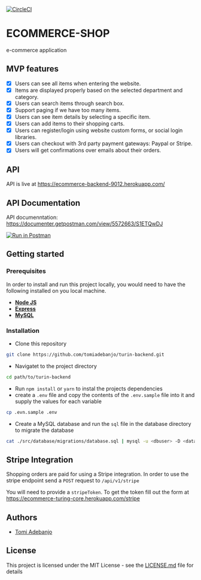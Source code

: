 [![CircleCI](https://circleci.com/gh/tomiadebanjo/turin-backend/tree/develop.svg?style=svg)](https://circleci.com/gh/tomiadebanjo/turin-backend/tree/develop)

# ECOMMERCE-SHOP

e-commerce application

## MVP features

* [x] Users can see all items when entering the website.
* [x] Items are displayed properly based on the selected department and category.
* [x] Users can search items through search box.
* [x] Support paging if we have too many items.
* [x] Users can see item details by selecting a specific item.
* [x] Users can add items to their shopping carts.
* [x] Users can register/login using website custom forms, or social login libraries.
* [x] Users can checkout with 3rd party payment gateways: Paypal or Stripe.
* [x] Users will get confirmations over emails about their orders.

## API

API is live at https://ecommerce-backend-9012.herokuapp.com/

## API Documentation

API documenntation: https://documenter.getpostman.com/view/5572663/S1ETQwDJ

[![Run in Postman](https://run.pstmn.io/button.svg)](https://app.getpostman.com/run-collection/ab45639974f498a3866e)

## Getting started

### Prerequisites

In order to install and run this project locally, you would need to have the following installed on you local machine.

* [**Node JS**](https://nodejs.org/en/)
* [**Express**](https://expressjs.com/)
* [**MySQL**](https://www.mysql.com/downloads/)

### Installation

* Clone this repository

```sh
git clone https://github.com/tomiadebanjo/turin-backend.git
```

* Navigatet to the project directory

```sh
cd path/to/turin-backend

```

* Run `npm install` or `yarn` to instal the projects dependencies
* create a `.env` file and copy the contents of the `.env.sample` file into it and supply the values for each variable

```sh
cp .evn.sample .env
```

* Create a MySQL database and run the `sql` file in the database directory to migrate the database

```sh
cat ./src/database/migrations/database.sql | mysql -u <dbuser> -D <databasename> -p
```

## Stripe Integration

Shopping orders are paid for using a Stripe integration. In order to use the stripe endpoint send a `POST` request to `/api/v1/stripe`

You will need to provide a `stripeToken`. To get the token fill out the form at https://ecommerce-turing-core.herokuapp.com/stripe

## Authors

* [Tomi Adebanjo](https://github.com/tomiadebanjo)

## License

This project is licensed under the MIT License - see the [LICENSE.md](LICENSE.md) file for details

